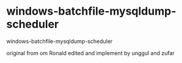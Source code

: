 # windows-batchfile-mysqldump-scheduler
windows-batchfile-mysqldump-scheduler

original from om Ronald
edited and implement by unggul and zufar
